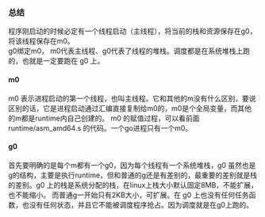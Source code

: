 
### 总结
程序刚启动的时候必定有一个线程启动（主线程），将当前的栈和资源保存在g0，将该线程保存在m0。    
g0绑定m0， m0代表主线程、g0代表了线程的堆栈。调度都是在系统堆栈上跑的，也就是一定要跑在 g0 上。    


#### m0
m0 表示进程启动的第一个线程，也叫主线程。它和其他的m没有什么区别，要说区别的话，它是进程启动通过汇编直接复制给m0的，m0是个全局变量，而其他的m都是runtime内自己创建的。 m0 的赋值过程，可以看前面 runtime/asm_amd64.s 的代码。一个go进程只有一个m0。

#### g0
首先要明确的是每个m都有一个g0，因为每个线程有一个系统堆栈，g0 虽然也是g的结构，主要是执行runtime，但和普通的g还是有差别的，最重要的差别就是栈的差别。g0 上的栈是系统分配的栈，在linux上栈大小默认固定8MB，不能扩展，也不能缩小。 而普通g一开始只有2KB大小，可扩展。在 g0 上也没有任何任务函数，也没有任何状态，并且它不能被调度程序抢占。因为调度就是在g0上跑的。
